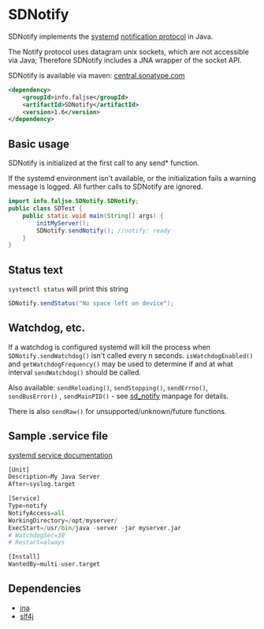 # SDNotify 

SDNotify implements the [systemd](https://www.freedesktop.org/wiki/Software/systemd/) 
[notification protocol](https://www.freedesktop.org/software/systemd/man/sd_notify.html) in Java.

The Notify protocol uses datagram unix sockets, which are not accessible via Java;
Therefore SDNotify includes a JNA wrapper of the socket API.

SDNotify is available via maven:
[central.sonatype.com](https://central.sonatype.com/artifact/info.faljse/SDNotify/1.5/overview)
```xml
<dependency>
    <groupId>info.faljse</groupId>
    <artifactId>SDNotify</artifactId>
    <version>1.6</version>
</dependency>
```

## Basic usage
SDNotify is initialized at the first call to any send* function.

If the systemd environment isn't available, or the initialization fails a warning message is logged.
All further calls to SDNotify are ignored.
```java
import info.faljse.SDNotify.SDNotify;
public class SDTest {
    public static void main(String[] args) {
        initMyServer();
        SDNotify.sendNotify(); //notify: ready
    }
}
````

## Status text
`systemctl status` will print this string
```java
SDNotify.sendStatus("No space left on device");
```


## Watchdog, etc.
If a watchdog is configured systemd will kill the process 
when `SDNotify.sendWatchdog()` isn't called every n seconds.
`isWatchdogEnabled()` and `getWatchdogFrequency()` may be used to
determine if and at what interval `sendWatchdog()` should be called.

Also available:
`sendReloading()`, `sendStopping()`, `sendErrno()`, `sendBusError()` , `sendMainPID()` - see [sd_notify](https://www.freedesktop.org/software/systemd/man/sd_notify.html) manpage for details.

There is also `sendRaw()` for unsupported/unknown/future functions.

## Sample .service file
[systemd service documentation](https://www.freedesktop.org/software/systemd/man/systemd.service.html)
```python
[Unit]
Description=My Java Server
After=syslog.target

[Service]
Type=notify
NotifyAccess=all
WorkingDirectory=/opt/myserver/
ExecStart=/usr/bin/java -server -jar myserver.jar
# WatchdogSec=30
# Restart=always

[Install]
WantedBy=multi-user.target
```

## Dependencies
* [jna](https://github.com/java-native-access/jna)
* [slf4j](https://www.slf4j.org/)
